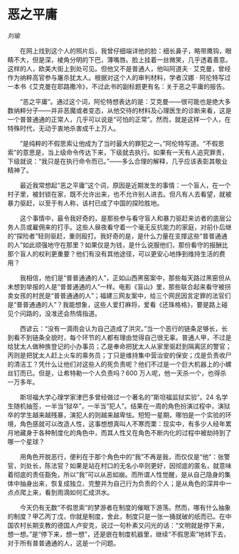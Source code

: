 # 恶之平庸

*刘瑜*

　　在网上找到这个人的照片后，我曾仔细端详他的脸：细长鼻子，略带鹰钩，眼睛不大，但是深，棱角分明的下巴，薄嘴唇。脸上挂着一丝微笑，几乎透着善意。这样的人，欧美大街上到处可见。但他又不是普通人，他叫阿道夫 · 艾克曼，曾经作为纳粹高官参与屠杀犹太人。根据对这个人的审判材料，学者汉娜 · 阿伦特写过一本书《艾克曼在耶路撒冷》，不过此书的副标题更有名：关于恶之平庸的报告。

　　“恶之平庸”。通过这个词，阿伦特想表达的是：艾克曼——很可能也是绝大多数纳粹分子——并非恶魔或者变态，从他交待的材料及心理医生的诊断来看，这是一个普普通通的正常人，几乎可以说是“可怕的正常”。然而，就是这样一个人，在特殊时代，无动于衷地杀害成千上万人。

　　“是纯粹的不假思索让他成为了当时最大的罪犯之一。”阿伦特写道。“不假思索”的意思是，当上级命令传达下来，下级就去执行。如果有一天有人追究罪责，下级就说：“我只是在执行命令而已。”——多么合理的解释，几乎应该表彰其敬业精神了。

　　最近我常想起“恶之平庸”这个词，原因是近期发生的事情：一个盲人，在一个村子里，被封锁在家，既不允许出来，也不允许别人进去。但凡有人去看望，就被暴力驱赶，以至于有人称，该村已成了中国的探险胜地。

　　这个事情中，最令我好奇的，是那些参与看守盲人和暴力驱赶来访者的底层公务人员或雇佣来的打手。这些人昼夜看守着一个毫无反抗能力的家庭，对前仆后继的“探险者”轻则驱赶，重则殴打。我好奇的是，是什么力量在支撑这些“普普通通的人”如此顽强地守在那里？如果仅是为钱，是什么说服他们，那份看守的报酬比那个盲人的权利更重要？他们有没有其他途径，可以更安心地挣到维持生活的费用？

　　我相信，他们是“普普通通的人”，正如山西黑窑案中，那些每天路过黑窑但从未想到举报的人是“普普通通的人”一样。电影《盲山》里，那些联合起来看守被拐卖女孩的村民是“普普通通的人”；福建三网友案中，给三个网民因言定罪的法官们是“普普通通的人”？我能想象，这些人爱打麻将，爱看《还珠格格》，要是路上碰见个问路的，没准还会热情指道。

　　西谚云：“没有一滴雨会认为自己造成了洪灾。”当一个恶行的链条足够长，长到看不到链条全貌时，每个环节的人都有理由觉得自己很无辜。普通人甲，不过是给犹太人做种族登记的小办事员；乙是奉命把犹太人从家里驱赶到隔离区的警官；丙则是把犹太人赶上火车的乘务员；丁只是维持集中营治安的保安；戊是负责收尸的清洁工？凭什么让他们对这些人的死负责呢？他们不过是一个巨大机器上的小螺丝钉而已。但是，让希特勒一个人负责吗？600 万人呢，他一天杀一个，也得杀一万多年。

　　斯坦福大学心理学家津巴多曾经做过一个著名的“斯坦福监狱实验”。24 名学生随机抽签，一半当“狱卒”，一半当“犯人”。结果在一周的角色扮演过程中，演狱卒的学生越来越残暴，演犯人的则越来越卑怯。短短一星期，哪怕是一个实验的环境，角色感就可以改造人性，这事想想真叫人不寒而栗：现实中，有多少人经年累月地藏身于各种制度化的角色中，而其人性又在角色不断内化的过程中被劫持到了哪一个星球？

　　用角色开脱恶行，便利在于那个角色中的“我”不再是我，而仅仅是“他”：张警官，刘处长，陈法官？如果是站在村口的无名小卒则更好，因彻底的匿名，就意味着彻底的责任豁免，所以“我”可以从恶如崩。而所谓人性觉醒，是从自己隐身的集体中抽身出来，恢复成独立、完整并为自己行为负责的个人；是从角色的深井中一点点爬上来，看到雨滴如何汇成洪水。

　　今天仍有无数“不假思索”的梦游者在制度的催眠下游荡。然而，哪有什么抽象的制度？甲乙丙丁戊，你就是制度，舍此，制度只是一张一捅就破的纸而已。在中国农村长期支教的德国人卢安克，说过一句朴素又闪光的话：“文明就是停下来，想一想。”是“停下来，想一想”，还是嵌在制度机器里，继续“不假思索”地转下去，对于所有普普通通的人，这是一个问题。